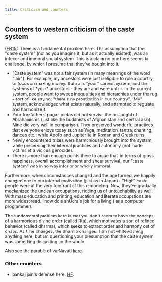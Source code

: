 ```yaml
---
title: Criticism and counters
---
```

  

## Counters to western criticism of the caste system

([FB15](https://www.facebook.com/gregor.maehle/posts/1134184173262307),) There is a fundamental problem here. The assumption that the "caste system" (not as you imagine it, but as it actually existed), was an inferior and immoral social system. This is a claim no one here seems to challenge, by which I presume that they've bought into it.

  

- "Caste system" was not a fair system (in many meanings of the word "fair"). For example, my ancestors were just ineligible to rule a country, or focus on making money. But so is \*your\* current system, and the systems of \*your\* ancestors - they are and were unfair. In the current system, people want to sweep inequalities and hierarchies under the rug - sort of like saying: "there's no prostitution in our country". "My" system, acknowledged what exists naturally, and attempted to regulate and harmonize it.
- Your forefathers' pagan pietas did not survive the onslaught of Abrahamisms (just like the buddhists of Afghanistan and central asia). Mine did very well in comparison. They preserved wonderful practices that everyone enjoys today such as Yoga, meditation, tantra, chanting, dances etc.; while Apollo and Jupiter lie in Roman and Greek ruins.
- Newly encountered tribes were harmoniously brought into the system, while preserving their internal practices and autonomy (not made victims of a vicious genocide).
- There is more than enough points there to argue that, in terms of gross happiness, overall accomplishment and sheer survival, our "caste system" was in no way inferior or wholly immoral.

Furthermore, when circumstances changed and the age turned, we happily changed due to our internal motivation (just as in Japan) - "High" caste people were at the very forefront of this remodeling. Now, they've gradually mechanized the unclean occupations, ridding us of untouchability as well. With mass education and printing, education and literate occupations are more widespread. I now do a shUdra's job for a living ( as a computer programmer).

The fundamental problem here is that you don't seem to have the concept of a harmonious divine order (called Rta), which motivates a sort of refined behavior (called dharma), which seeks to extract order and harmony out of chaos. As time changes, the dharma changes. I am not whitewashing anything here, but am questioning your presumption that the caste system was something disgusting on the whole.

Also see the parable of varNavatI [here](../theory/varnavatii/).

### Other counters

- pankaj jain's defense here: [HF](http://www.huffingtonpost.com/pankaj-jain-phd/varna-and-caste-system-of_b_877981.html).